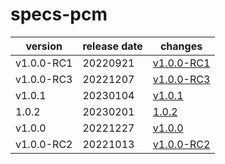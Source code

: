# specs-pcm

|  version   | release date |                changes                 |
|------------|--------------|----------------------------------------|
| v1.0.0-RC1 | 20220921     | [v1.0.0-RC1](./v1.0.0-RC1-20220921.md) |
| v1.0.0-RC3 | 20221207     | [v1.0.0-RC3](./v1.0.0-RC3-20221207.md) |
| v1.0.1     | 20230104     | [v1.0.1](./v1.0.1-20230104.md)         |
| 1.0.2      | 20230201     | [1.0.2](./1.0.2-20230201.md)           |
| v1.0.0     | 20221227     | [v1.0.0](./v1.0.0-20221227.md)         |
| v1.0.0-RC2 | 20221013     | [v1.0.0-RC2](./v1.0.0-RC2-20221013.md) |

